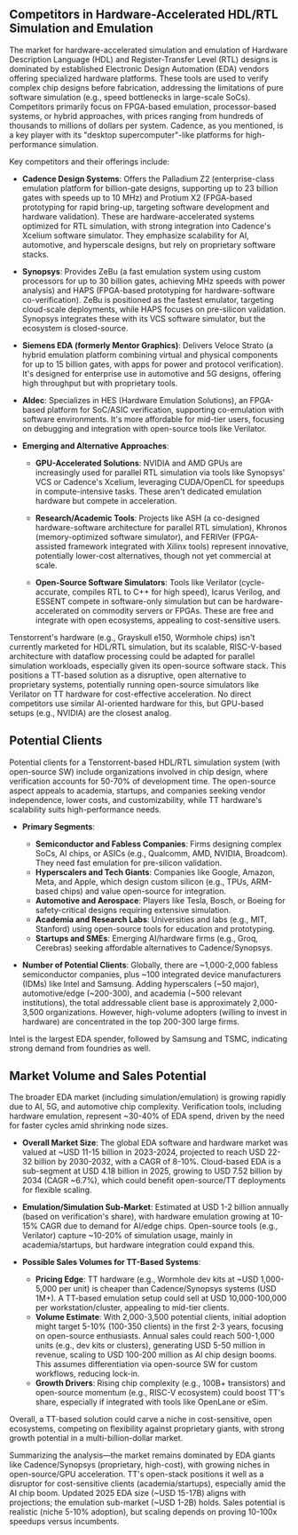 ## Competitors in Hardware-Accelerated HDL/RTL Simulation and Emulation

The market for hardware-accelerated simulation and emulation of Hardware Description Language (HDL) and Register-Transfer Level (RTL) designs is dominated by established Electronic Design Automation (EDA) vendors offering specialized hardware platforms. These tools are used to verify complex chip designs before fabrication, addressing the limitations of pure software simulation (e.g., speed bottlenecks in large-scale SoCs). Competitors primarily focus on FPGA-based emulation, processor-based systems, or hybrid approaches, with prices ranging from hundreds of thousands to millions of dollars per system. Cadence, as you mentioned, is a key player with its "desktop supercomputer"-like platforms for high-performance simulation.

Key competitors and their offerings include:

- **Cadence Design Systems**: Offers the Palladium Z2 (enterprise-class emulation platform for billion-gate designs, supporting up to 23 billion gates with speeds up to 10 MHz) and Protium X2 (FPGA-based prototyping for rapid bring-up, targeting software development and hardware validation). These are hardware-accelerated systems optimized for RTL simulation, with strong integration into Cadence's Xcelium software simulator. They emphasize scalability for AI, automotive, and hyperscale designs, but rely on proprietary software stacks.


- **Synopsys**: Provides ZeBu (a fast emulation system using custom processors for up to 30 billion gates, achieving MHz speeds with power analysis) and HAPS (FPGA-based prototyping for hardware-software co-verification). ZeBu is positioned as the fastest emulator, targeting cloud-scale deployments, while HAPS focuses on pre-silicon validation. Synopsys integrates these with its VCS software simulator, but the ecosystem is closed-source.


- **Siemens EDA (formerly Mentor Graphics)**: Delivers Veloce Strato (a hybrid emulation platform combining virtual and physical components for up to 15 billion gates, with apps for power and protocol verification). It's designed for enterprise use in automotive and 5G designs, offering high throughput but with proprietary tools.


- **Aldec**: Specializes in HES (Hardware Emulation Solutions), an FPGA-based platform for SoC/ASIC verification, supporting co-emulation with software environments. It's more affordable for mid-tier users, focusing on debugging and integration with open-source tools like Verilator.


- **Emerging and Alternative Approaches**:
  - **GPU-Accelerated Solutions**: NVIDIA and AMD GPUs are increasingly used for parallel RTL simulation via tools like Synopsys' VCS or Cadence's Xcelium, leveraging CUDA/OpenCL for speedups in compute-intensive tasks. These aren't dedicated emulation hardware but compete in acceleration.
  - **Research/Academic Tools**: Projects like ASH (a co-designed hardware-software architecture for parallel RTL simulation), Khronos (memory-optimized software simulator), and FERIVer (FPGA-assisted framework integrated with Xilinx tools) represent innovative, potentially lower-cost alternatives, though not yet commercial at scale.


  - **Open-Source Software Simulators**: Tools like Verilator (cycle-accurate, compiles RTL to C++ for high speed), Icarus Verilog, and ESSENT compete in software-only simulation but can be hardware-accelerated on commodity servers or FPGAs. These are free and integrate with open ecosystems, appealing to cost-sensitive users.


Tenstorrent's hardware (e.g., Grayskull e150, Wormhole chips) isn't currently marketed for HDL/RTL simulation, but its scalable, RISC-V-based architecture with dataflow processing could be adapted for parallel simulation workloads, especially given its open-source software stack. This positions a TT-based solution as a disruptive, open alternative to proprietary systems, potentially running open-source simulators like Verilator on TT hardware for cost-effective acceleration. No direct competitors use similar AI-oriented hardware for this, but GPU-based setups (e.g., NVIDIA) are the closest analog.


## Potential Clients

Potential clients for a Tenstorrent-based HDL/RTL simulation system (with open-source SW) include organizations involved in chip design, where verification accounts for 50-70% of development time. The open-source aspect appeals to academia, startups, and companies seeking vendor independence, lower costs, and customizability, while TT hardware's scalability suits high-performance needs.

- **Primary Segments**:
  - **Semiconductor and Fabless Companies**: Firms designing complex SoCs, AI chips, or ASICs (e.g., Qualcomm, AMD, NVIDIA, Broadcom). They need fast emulation for pre-silicon validation.
  - **Hyperscalers and Tech Giants**: Companies like Google, Amazon, Meta, and Apple, which design custom silicon (e.g., TPUs, ARM-based chips) and value open-source for integration.
  - **Automotive and Aerospace**: Players like Tesla, Bosch, or Boeing for safety-critical designs requiring extensive simulation.
  - **Academia and Research Labs**: Universities and labs (e.g., MIT, Stanford) using open-source tools for education and prototyping.
  - **Startups and SMEs**: Emerging AI/hardware firms (e.g., Groq, Cerebras) seeking affordable alternatives to Cadence/Synopsys.

- **Number of Potential Clients**: Globally, there are ~1,000-2,000 fabless semiconductor companies, plus ~100 integrated device manufacturers (IDMs) like Intel and Samsung. Adding hyperscalers (~50 major), automotive/edge (~200-300), and academia (~500 relevant institutions), the total addressable client base is approximately 2,000-3,500 organizations. However, high-volume adopters (willing to invest in hardware) are concentrated in the top 200-300 large firms.

Intel is the largest EDA spender, followed by Samsung and TSMC, indicating strong demand from foundries as well.


## Market Volume and Sales Potential

The broader EDA market (including simulation/emulation) is growing rapidly due to AI, 5G, and automotive chip complexity. Verification tools, including hardware emulation, represent ~30-40% of EDA spend, driven by the need for faster cycles amid shrinking node sizes.

- **Overall Market Size**: The global EDA software and hardware market was valued at ~USD 11-15 billion in 2023-2024, projected to reach USD 22-32 billion by 2030-2032, with a CAGR of 8-10%. Cloud-based EDA is a sub-segment at USD 4.18 billion in 2025, growing to USD 7.52 billion by 2034 (CAGR ~6.7%), which could benefit open-source/TT deployments for flexible scaling.


- **Emulation/Simulation Sub-Market**: Estimated at USD 1-2 billion annually (based on verification's share), with hardware emulation growing at 10-15% CAGR due to demand for AI/edge chips. Open-source tools (e.g., Verilator) capture ~10-20% of simulation usage, mainly in academia/startups, but hardware integration could expand this.

- **Possible Sales Volumes for TT-Based Systems**:
  - **Pricing Edge**: TT hardware (e.g., Wormhole dev kits at ~USD 1,000-5,000 per unit) is cheaper than Cadence/Synopsys systems (USD 1M+). A TT-based emulation setup could sell at USD 10,000-100,000 per workstation/cluster, appealing to mid-tier clients.
  - **Volume Estimate**: With 2,000-3,500 potential clients, initial adoption might target 5-10% (100-350 clients) in the first 2-3 years, focusing on open-source enthusiasts. Annual sales could reach 500-1,000 units (e.g., dev kits or clusters), generating USD 5-50 million in revenue, scaling to USD 100-200 million as AI chip design booms. This assumes differentiation via open-source SW for custom workflows, reducing lock-in.
  - **Growth Drivers**: Rising chip complexity (e.g., 100B+ transistors) and open-source momentum (e.g., RISC-V ecosystem) could boost TT's share, especially if integrated with tools like OpenLane or eSim.


Overall, a TT-based solution could carve a niche in cost-sensitive, open ecosystems, competing on flexibility against proprietary giants, with strong growth potential in a multi-billion-dollar market.


Summarizing the analysis—the market remains dominated by EDA giants like Cadence/Synopsys (proprietary, high-cost), with growing niches in open-source/GPU acceleration. TT's open-stack positions it well as a disruptor for cost-sensitive clients (academia/startups), especially amid the AI chip boom. Updated 2025 EDA size (~USD 15-17B) aligns with projections; the emulation sub-market (~USD 1-2B) holds. Sales potential is realistic (niche 5-10% adoption), but scaling depends on proving 10-100x speedups versus incumbents.


